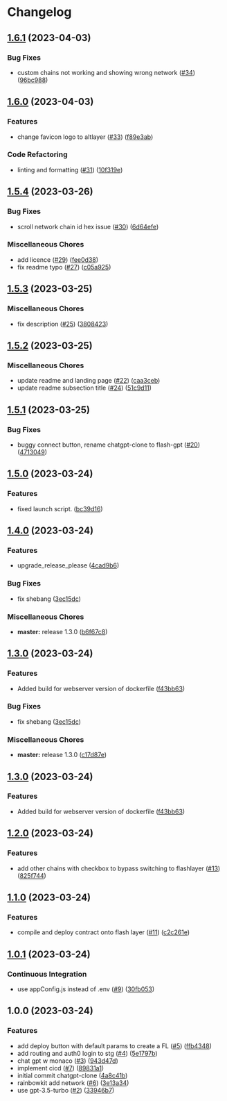 # Changelog

## [1.6.1](https://github.com/alt-research/flashGPT/compare/v1.6.0...v1.6.1) (2023-04-03)


### Bug Fixes

* custom chains not working and showing wrong network ([#34](https://github.com/alt-research/flashGPT/issues/34)) ([96bc988](https://github.com/alt-research/flashGPT/commit/96bc98869b3d86ada44b7ce411a07013e334891c))

## [1.6.0](https://github.com/alt-research/flashGPT/compare/v1.5.4...v1.6.0) (2023-04-03)


### Features

* change favicon logo to altlayer ([#33](https://github.com/alt-research/flashGPT/issues/33)) ([f89e3ab](https://github.com/alt-research/flashGPT/commit/f89e3abba8106d7808114fdf626aa52628d38774))


### Code Refactoring

* linting and formatting ([#31](https://github.com/alt-research/flashGPT/issues/31)) ([10f319e](https://github.com/alt-research/flashGPT/commit/10f319e8c2121d19540ffc79edbda062968c560d))

## [1.5.4](https://github.com/alt-research/flashGPT/compare/v1.5.3...v1.5.4) (2023-03-26)


### Bug Fixes

* scroll network chain id hex issue ([#30](https://github.com/alt-research/flashGPT/issues/30)) ([6d64efe](https://github.com/alt-research/flashGPT/commit/6d64efe420d744c101e3a767e99bbd091c508f57))


### Miscellaneous Chores

* add licence ([#29](https://github.com/alt-research/flashGPT/issues/29)) ([fee0d38](https://github.com/alt-research/flashGPT/commit/fee0d38df02ff3556d66985540f545c5a3efbddf))
* fix readme typo ([#27](https://github.com/alt-research/flashGPT/issues/27)) ([c05a925](https://github.com/alt-research/flashGPT/commit/c05a9258c0de874ea114ed3bebe05590047485b4))

## [1.5.3](https://github.com/alt-research/flashGPT/compare/v1.5.2...v1.5.3) (2023-03-25)


### Miscellaneous Chores

* fix description ([#25](https://github.com/alt-research/flashGPT/issues/25)) ([3808423](https://github.com/alt-research/flashGPT/commit/3808423c0c0ba92677c1fd3db2981f030f113c5a))

## [1.5.2](https://github.com/alt-research/flashGPT/compare/v1.5.1...v1.5.2) (2023-03-25)


### Miscellaneous Chores

* update readme and landing page ([#22](https://github.com/alt-research/flashGPT/issues/22)) ([caa3ceb](https://github.com/alt-research/flashGPT/commit/caa3cebc671090adab45881786c9ea78b2df1d12))
* update readme subsection title ([#24](https://github.com/alt-research/flashGPT/issues/24)) ([51c9d11](https://github.com/alt-research/flashGPT/commit/51c9d1144cbb8be6033ca11895b84c235260297e))

## [1.5.1](https://github.com/alt-research/flashGPT/compare/v1.5.0...v1.5.1) (2023-03-25)


### Bug Fixes

* buggy connect button, rename chatgpt-clone to flash-gpt ([#20](https://github.com/alt-research/flashGPT/issues/20)) ([4713049](https://github.com/alt-research/flashGPT/commit/4713049ae527dda8beb1e213532cb83a62c09f84))

## [1.5.0](https://github.com/alt-research/flashGPT/compare/v1.4.0...v1.5.0) (2023-03-24)


### Features

* fixed launch script. ([bc39d16](https://github.com/alt-research/flashGPT/commit/bc39d16da2260ac7c4f9fb3361062c2a4fc8d5bc))

## [1.4.0](https://github.com/alt-research/flashGPT/compare/v1.3.0...v1.4.0) (2023-03-24)


### Features

* upgrade_release_please ([4cad9b6](https://github.com/alt-research/flashGPT/commit/4cad9b6c0ed4698288f0fd4642015b074a71c4be))


### Bug Fixes

* fix shebang ([3ec15dc](https://github.com/alt-research/flashGPT/commit/3ec15dc222d38678a394f8a3a56e1644063d4b98))


### Miscellaneous Chores

* **master:** release 1.3.0 ([b6f67c8](https://github.com/alt-research/flashGPT/commit/b6f67c88984aa5468733019d56dd83f4cd6bd20f))

## [1.3.0](https://github.com/alt-research/flashGPT/compare/v1.2.0...v1.3.0) (2023-03-24)


### Features

* Added build for webserver version of dockerfile ([f43bb63](https://github.com/alt-research/flashGPT/commit/f43bb6313d8391fb3acc55a68fb432c5e389d837))


### Bug Fixes

* fix shebang ([3ec15dc](https://github.com/alt-research/flashGPT/commit/3ec15dc222d38678a394f8a3a56e1644063d4b98))


### Miscellaneous Chores

* **master:** release 1.3.0 ([c17d87e](https://github.com/alt-research/flashGPT/commit/c17d87e58692fb7d64d461da9ce0c59dfb90a8d2))

## [1.3.0](https://github.com/alt-research/flashGPT/compare/v1.2.0...v1.3.0) (2023-03-24)


### Features

* Added build for webserver version of dockerfile ([f43bb63](https://github.com/alt-research/flashGPT/commit/f43bb6313d8391fb3acc55a68fb432c5e389d837))

## [1.2.0](https://github.com/alt-research/flashGPT/compare/v1.1.0...v1.2.0) (2023-03-24)


### Features

* add other chains with checkbox to bypass switching to flashlayer ([#13](https://github.com/alt-research/flashGPT/issues/13)) ([825f744](https://github.com/alt-research/flashGPT/commit/825f7449434e2faecaefd972d1b6855d188f21f8))

## [1.1.0](https://github.com/alt-research/flashGPT/compare/v1.0.1...v1.1.0) (2023-03-24)


### Features

* compile and deploy contract onto flash layer ([#11](https://github.com/alt-research/flashGPT/issues/11)) ([c2c261e](https://github.com/alt-research/flashGPT/commit/c2c261eddb33c1b54eb5ab555a12ddcac70fd1a1))

## [1.0.1](https://github.com/alt-research/flashGPT/compare/v1.0.0...v1.0.1) (2023-03-24)


### Continuous Integration

* use appConfig.js instead of .env ([#9](https://github.com/alt-research/flashGPT/issues/9)) ([30fb053](https://github.com/alt-research/flashGPT/commit/30fb0534ccc1f3d964645116b68de33ab72b5e0a))

## 1.0.0 (2023-03-24)


### Features

* add deploy button with default params to create a FL ([#5](https://github.com/alt-research/flashGPT/issues/5)) ([ffb4348](https://github.com/alt-research/flashGPT/commit/ffb4348fe20e519f21847e0749a03a94ba4c1398))
* add routing and auth0 login to stg ([#4](https://github.com/alt-research/flashGPT/issues/4)) ([5e1797b](https://github.com/alt-research/flashGPT/commit/5e1797bb546a3d37f93761988bd822a6c22591f2))
* chat gpt w monaco ([#3](https://github.com/alt-research/flashGPT/issues/3)) ([943d47d](https://github.com/alt-research/flashGPT/commit/943d47de44b06ac8f4fde9c78171cb2434952e6b))
* implement cicd ([#7](https://github.com/alt-research/flashGPT/issues/7)) ([89831a1](https://github.com/alt-research/flashGPT/commit/89831a1f46d34a2c1ab1100bd37a48dcabf0f300))
* initial commit chatgpt-clone ([4a8c41b](https://github.com/alt-research/flashGPT/commit/4a8c41b26f59a07ad53c02a1d6cda0e1ed226f92))
* rainbowkit add network ([#6](https://github.com/alt-research/flashGPT/issues/6)) ([3e13a34](https://github.com/alt-research/flashGPT/commit/3e13a34854af3485adb33455472fe1c0f1b6562f))
* use gpt-3.5-turbo ([#2](https://github.com/alt-research/flashGPT/issues/2)) ([33946b7](https://github.com/alt-research/flashGPT/commit/33946b7c2bfcddb770e691f0100e3bf1d1b30aeb))
